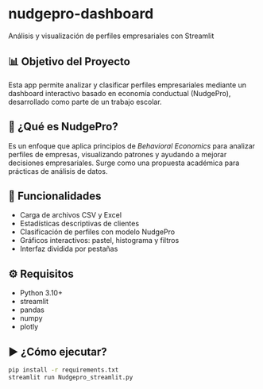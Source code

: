 # nudgepro-dashboard
Análisis y visualización de perfiles empresariales con Streamlit

## 📊 Objetivo del Proyecto
Esta app permite analizar y clasificar perfiles empresariales mediante un dashboard interactivo basado en economía conductual (NudgePro), desarrollado como parte de un trabajo escolar.

## 🧠 ¿Qué es NudgePro?
Es un enfoque que aplica principios de *Behavioral Economics* para analizar perfiles de empresas, visualizando patrones y ayudando a mejorar decisiones empresariales. Surge como una propuesta académica para prácticas de análisis de datos.

## 🚀 Funcionalidades
- Carga de archivos CSV y Excel
- Estadísticas descriptivas de clientes
- Clasificación de perfiles con modelo NudgePro
- Gráficos interactivos: pastel, histograma y filtros
- Interfaz dividida por pestañas

## ⚙️ Requisitos
- Python 3.10+
- streamlit
- pandas
- numpy
- plotly

## ▶️ ¿Cómo ejecutar?
```bash
pip install -r requirements.txt
streamlit run Nudgepro_streamlit.py
